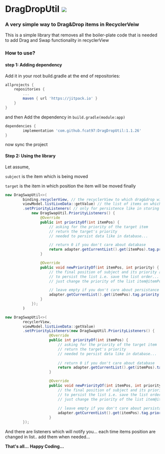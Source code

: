 # DragDropUtil [![](https://jitpack.io/v/fcat97/DragDropUtil.svg)](https://jitpack.io/#fcat97/DragDropUtil)

### A very simple way to Drag&Drop items in RecyclerVeiw

This is a simple library that removes all the boiler-plate code
that is needed to add Drag and Swap functionality in recyclerView

### How to use?

#### step 1: Adding dependency

Add it in your root build.gradle at the end of repositories:

```gradle
allprojects {
	repositories {
		...
		maven { url 'https://jitpack.io' }
	}
}
```

and then Add the dependency in `build.gradle(module:app)`

```gradle
dependencies {
        implementation 'com.github.fcat97:DragDropUtil:1.1.26'
}
```

now sync the project

#### Step 2: Using the library

Let assume,

`subject` is the item which is being moved

`target` is the item in which position the item will be moved finally

```java
new DragSwapUtil<>(
        binding.recyclerView, // the recyclerView to which drag&drop will be added
		viewModel.listLiveData::getValue) // the list of items on which drag&swap is being made...
		.setPriorityListeners( // only for persistence like in storing in database
		    new DragSwapUtil.PriorityListeners() {
                @Override
                public int priorityOf(int itemPos) {
                    // asking for the priority of the target item
                    // return the target's priority
                    // needed to persist data like in database...

                    // return 0 if you don't care about database
                    return adapter.getCurrentList().get(itemPos).tag.priority;
                }

                @Override
                public void newPriorityOf(int itemPos, int priority) {
                    // the final position of subject and its priority after move is complete
                    // to persist the list i.e. save the list order...
                    // just change the priority of the list item@itemPosition with given priority

                    // leave empty if you don't care about persistance
                    adapter.getCurrentList().get(itemPos).tag.priority = priority;
                }
            });
		)

```

```java
new DragSwapUtil<>(
        recyclerView, 
        viewModel.listLiveData::getValue)
        .setPriorityListeners(new DragSwapUtil.PriorityListeners() {
                    @Override
                    public int priorityOf(int itemPos) {
                        // asking for the priority of the target item
                        // return the target's priority
                        // needed to persist data like in database...
                
                        // return 0 if you don't care about database
                        return adapter.getCurrentList().get(itemPos).tag.priority;
                    }

                    @Override
                    public void newPriorityOf(int itemPos, int priority) {
                        // the final position of subject and its priority after move is complete
                        // to persist the list i.e. save the list order...
                        // just change the priority of the list item@itemPosition with given priority
                
                        // leave empty if you don't care about persistance
                        adapter.getCurrentList().get(itemPos).tag.priority = priority;
                    }
        });
```

And there are listeners which will notify you...
each time items position are changed in list..
add them when needed...

**That's all...**
**Happy Coding...**
